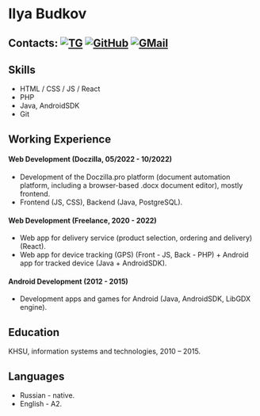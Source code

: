 # Ilya Budkov

## Contacts: [![TG](https://img.shields.io/badge/Telegram-gray?logo=telegram&style=flat)](https://t.me/Ilya_93B) [![GitHub](https://img.shields.io/badge/GitHub-gray?logo=github&style=flat)](https://github.com/AndroidEl93) [![GMail](https://img.shields.io/badge/GMail-gray?logo=gmail&style=flat)](mailto:androidel93@gmail.com)

## Skills

-   HTML / CSS / JS / React
-   PHP
-   Java, AndroidSDK
-   Git

## Working Experience

#### Web Development (Doczilla, 05/2022 - 10/2022)

-   Development of the Doczilla.pro platform (document automation platform, including a browser-based .docx document editor), mostly frontend.
-   Frontend (JS, CSS), Backend (Java, PostgreSQL).

#### Web Development (Freelance, 2020 - 2022)

-   Web app for delivery service (product selection, ordering and delivery) (React).
-   Web app for device tracking (GPS) (Front - JS, Back - PHP) + Android app for tracked device (Java + AndroidSDK).

#### Android Development (2012 - 2015)

-   Development apps and games for Android (Java, AndroidSDK, LibGDX engine).

## Education

KHSU, information systems and technologies, 2010 – 2015.

## Languages

-   Russian - native.
-   English - A2.
